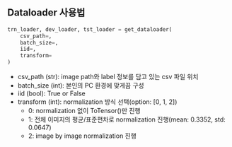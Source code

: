 ## Dataloader 사용법

~~~python
trn_loader, dev_loader, tst_loader = get_dataloader(
    csv_path=,
    batch_size=,
    iid=,
    transform=
)
~~~

- csv_path (str): image path와 label 정보를 담고 있는 csv 파일 위치
- batch_size (int): 본인의 PC 환경에 맞게끔 구성
- iid (bool): True or False
- transform (int): normalization 방식 선택(option: [0, 1, 2])
    - 0: normalization 없이 ToTensor()만 진행
    - 1: 전체 이미지의 평균/표준편차로 normalization 진행(mean: 0.3352, std: 0.0647)
    - 2: image by image normalization 진행